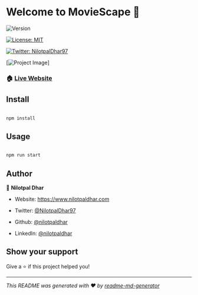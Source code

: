 # Welcome to MovieScape 👋

![Version](https://img.shields.io/badge/version-0.1.0-blue.svg?cacheSeconds=2592000)

[![License: MIT](https://img.shields.io/badge/License-MIT-yellow.svg)](#)

[![Twitter: NilotpalDhar97](https://img.shields.io/twitter/follow/NilotpalDhar97.svg?style=social)](https://twitter.com/NilotpalDhar97)

[![Project Image](https://iili.io/26qK5g.png)]

### 🏠 [Live Website](https://moviescape.netlify.app)

## Install

```sh

npm install

```

## Usage

```sh

npm run start

```

## Author

👤 **Nilotpal Dhar**

- Website: https://www.nilotpaldhar.com

- Twitter: [@NilotpalDhar97](https://twitter.com/NilotpalDhar97)

- Github: [@nilotpaldhar](https://github.com/nilotpaldhar)

- LinkedIn: [@nilotpaldhar](https://linkedin.com/in/nilotpaldhar)

## Show your support

Give a ⭐️ if this project helped you!

---

_This README was generated with ❤️ by [readme-md-generator](https://github.com/kefranabg/readme-md-generator)_
